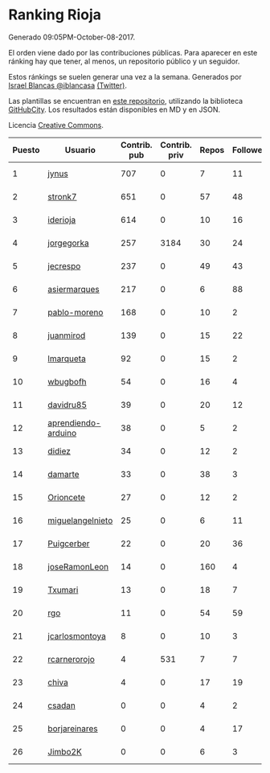 # Ranking Rioja

Generado 09:05PM-October-08-2017.

El orden viene dado por las contribuciones públicas. Para aparecer en este ránking hay que tener, al menos, un repositorio público y un seguidor.

Estos ránkings se suelen generar una vez a la semana. Generados por [Israel Blancas @iblancasa](https://github.com/iblancasa/) [(Twitter)](https://twitter.com/iblancasa).

Las plantillas se encuentran en [este repositorio](https://github.com/iblancasa/GH-Spanish-Ranking), utilizando la biblioteca [GitHubCity](https://github.com/iblancasa/GitHubCity). Los resultados están disponibles en MD y en JSON.

Licencia [Creative Commons](https://creativecommons.org/licenses/by/4.0/).

| Puesto   |  Usuario  | Contrib. pub | Contrib. priv |Repos| Followers | Desde |  Avatar  |
|----------|-----------|--------------|---------------|-----|-----------|-------|----------|
|1|[jynus](https://github.com/jynus)|707|0|7|11|2014-08-28|![jynus](https://avatars2.githubusercontent.com/u/8576860)|
|2|[stronk7](https://github.com/stronk7)|651|0|57|48|2009-12-14|![stronk7](https://avatars0.githubusercontent.com/u/167147)|
|3|[iderioja](https://github.com/iderioja)|614|0|10|16|2013-07-25|![iderioja](https://avatars0.githubusercontent.com/u/5090808)|
|4|[jorgegorka](https://github.com/jorgegorka)|257|3184|30|24|2008-05-07|![jorgegorka](https://avatars0.githubusercontent.com/u/9585)|
|5|[jecrespo](https://github.com/jecrespo)|237|0|49|43|2012-03-15|![jecrespo](https://avatars1.githubusercontent.com/u/1539718)|
|6|[asiermarques](https://github.com/asiermarques)|217|0|6|88|2009-11-05|![asiermarques](https://avatars3.githubusercontent.com/u/149459)|
|7|[pablo-moreno](https://github.com/pablo-moreno)|168|0|10|2|2014-07-18|![pablo-moreno](https://avatars2.githubusercontent.com/u/8203696)|
|8|[juanmirod](https://github.com/juanmirod)|139|0|15|22|2013-02-27|![juanmirod](https://avatars1.githubusercontent.com/u/3714422)|
|9|[lmarqueta](https://github.com/lmarqueta)|92|0|15|2|2015-09-17|![lmarqueta](https://avatars2.githubusercontent.com/u/14338278)|
|10|[wbugbofh](https://github.com/wbugbofh)|54|0|16|4|2013-04-24|![wbugbofh](https://avatars1.githubusercontent.com/u/4250161)|
|11|[davidru85](https://github.com/davidru85)|39|0|20|12|2010-11-08|![davidru85](https://avatars1.githubusercontent.com/u/472324)|
|12|[aprendiendo-arduino](https://github.com/aprendiendo-arduino)|38|0|5|2|2016-09-02|![aprendiendo-arduino](https://avatars0.githubusercontent.com/u/21957254)|
|13|[didiez](https://github.com/didiez)|34|0|12|2|2011-02-22|![didiez](https://avatars3.githubusercontent.com/u/632860)|
|14|[damarte](https://github.com/damarte)|33|0|38|3|2013-04-30|![damarte](https://avatars1.githubusercontent.com/u/4304282)|
|15|[Orioncete](https://github.com/Orioncete)|27|0|12|2|2016-03-12|![Orioncete](https://avatars3.githubusercontent.com/u/17803185)|
|16|[miguelangelnieto](https://github.com/miguelangelnieto)|25|0|6|11|2011-05-25|![miguelangelnieto](https://avatars1.githubusercontent.com/u/810868)|
|17|[Puigcerber](https://github.com/Puigcerber)|22|0|20|36|2011-06-22|![Puigcerber](https://avatars1.githubusercontent.com/u/866808)|
|18|[joseRamonLeon](https://github.com/joseRamonLeon)|14|0|160|4|2012-04-26|![joseRamonLeon](https://avatars2.githubusercontent.com/u/1682282)|
|19|[Txumari](https://github.com/Txumari)|13|0|18|7|2010-09-16|![Txumari](https://avatars2.githubusercontent.com/u/401963)|
|20|[rgo](https://github.com/rgo)|11|0|54|59|2009-01-16|![rgo](https://avatars2.githubusercontent.com/u/47124)|
|21|[jcarlosmontoya](https://github.com/jcarlosmontoya)|8|0|10|3|2014-05-23|![jcarlosmontoya](https://avatars2.githubusercontent.com/u/7680456)|
|22|[rcarnerorojo](https://github.com/rcarnerorojo)|4|531|7|7|2014-04-17|![rcarnerorojo](https://avatars3.githubusercontent.com/u/7326722)|
|23|[chiva](https://github.com/chiva)|4|0|17|19|2010-06-15|![chiva](https://avatars2.githubusercontent.com/u/305333)|
|24|[csadan](https://github.com/csadan)|0|0|4|2|2014-01-21|![csadan](https://avatars3.githubusercontent.com/u/6459730)|
|25|[borjareinares](https://github.com/borjareinares)|0|0|4|17|2011-01-26|![borjareinares](https://avatars0.githubusercontent.com/u/584645)|
|26|[Jimbo2K](https://github.com/Jimbo2K)|0|0|6|3|2016-03-15|![Jimbo2K](https://avatars2.githubusercontent.com/u/17853527)|
